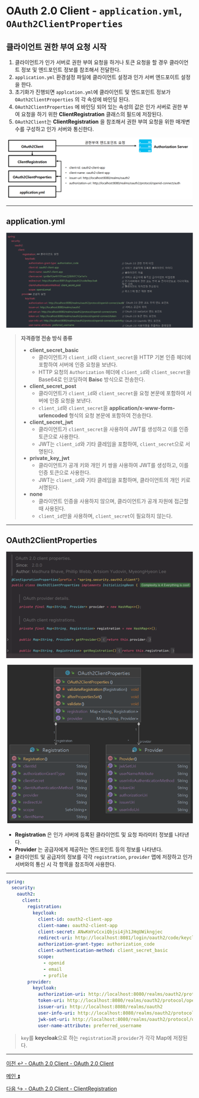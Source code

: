 # OAuth 2.0 Client - `application.yml`, `OAuth2ClientProperties`

## 클라이언트 권한 부여 요청 시작

1. 클라이언트가 인가 서버로 권한 부여 요청을 하거나 토큰 요청을 할 경우 클라이언트 정보 및 엔드포인트 정보를 참조해서 전달한다.
2. `application.yml` 환경설정 파일에 클라이언트 설정과 인가 서버 엔드포이트 설정을 한다.
3. 초기화가 진행되면 `applcation.yml`에 클라이언트 및 엔드포인트 정보가 `OAuth2ClientProperties` 의 각 속성에 바인딩 된다.
4. `OAuth2ClientProperties` 에 바인딩 되어 있는 속성의 값은 인가 서버로 권한 부여 요청을 하기 위한 **ClientRegistration** 클래스의 필드에 저장된다.
5. `OAuth2Client`는 **ClientRegistration** 을 참조해서 권한 부여 요청을 위한 매개변수를 구성하고 인가 서버와 통신한다.

![img.png](image/img.png)

---

## application.yml

![img_1.png](image/img_1.png)

> **자격증명 전송 방식 종류**
> 
> - **client_secret_basic**
>   - 클라이언트가 `client_id`와 `client_secret`을 HTTP 기본 인증 헤더에 포함하여 서버에 인증 요청을 보낸다.
>   - HTTP 요청의 `Authorization` 헤더에 `client_id`와 `client_secret`을 Base64로 인코딩하여 **Baisc** 방식으로 전송한다.
> - **client_secret_post**
>   - 클라이언트가 `client_id`와 `client_secret`을 요청 본문에 포함하여 서버에 인증 요청을 보낸다. 
>   - `client_id`와 `client_secret`을 **application/x-www-form-urlencoded** 형식의 요청 본문에 포함하여 전송한다.
> - **client_secret_jwt**
>   - 클라이언트가 `client_secret`을 사용하여 JWT를 생성하고 이를 인증 토큰으로 사용한다.
>   - JWT는 `client_id`와 기타 클레임을 포함하여, `client_secret`으로 서명된다.
> - **private_key_jwt**
>   - 클라이언트가 공개 키와 개인 키 쌍을 사용하여 JWT를 생성하고, 이를 인증 토큰으로 사용한다.
>   - JWT는 `client_id`와 기타 클레임을 포함하며, 클라이언트의 개인 키로 서명된다.
> - **none**
>   - 클라이언트 인증을 사용하지 않으며, 클라이언트가 공개 자원에 접근할 때 사용된다.
>   - `client_id`만을 사용하며, `client_secret`이 필요하지 않는다.

---

## OAuth2ClientProperties

![img_2.png](image/img_2.png)

![img_3.png](image/img_3.png)

- **Registration** 은 인가 서버에 등록된 클라이언트 및 요청 파라미터 정보를 나타낸다.
- **Provider** 는 공급자에게 제공하는 엔드포인트 등의 정보를 나타낸다.
- 클라이언트 및 공급자의 정보를 각각 `registration`, `provider` 맵에 저장하고 인가 서버와의 통신 시 각 항목을 참조하여 사용한다.

---

```yaml
spring:
  security:
    oauth2:
      client:
        registration:
          keycloak:
            client-id: oauth2-client-app
            client-name: oauth2-client-app
            client-secret: ANwKmYvCcxiQbjsi4jh1JHqUWikngjec
            redirect-uri: http://localhost:8081/login/oauth2/code/keycloak # /login/oauth2/code 는 스프링 시큐리티에서 정해놓은 기본값
            authorization-grant-type: authorization_code
            client-authentication-method: client_secret_basic
            scope:
              - openid
              - email
              - profile
        provider:
          keycloak:
            authorization-uri: http://localhost:8080/realms/oauth2/protocol/openid-connect/auth
            token-uri: http://localhost:8080/realms/oauth2/protocol/openid-connect/token
            issuer-uri: http://localhost:8080/realms/oauth2
            user-info-uri: http://localhost:8080/realms/oauth2/protocol/openid-connect/userinfo
            jwk-set-uri: http://localhost:8080/realms/oauth2/protocol/openid-connect/certs
            user-name-attribute: preferred_username
```
> `key`를 **keycloak**으로 하는 `registration`과 `provider`가 각각 Map에 저장된다.

---

[이전 ↩️ - OAuth 2.0 Client - OAuth 2.0 Client](https://github.com/genesis12345678/TIL/blob/main/Spring/security/oauth/OAuthClient/OAuthClient.md)

[메인 ⏫](https://github.com/genesis12345678/TIL/blob/main/Spring/security/oauth/main.md)

[다음 ↪️ - OAuth 2.0 Client - ClientRegistration](https://github.com/genesis12345678/TIL/blob/main/Spring/security/oauth/OAuthClient/ClientRegistration.md)
